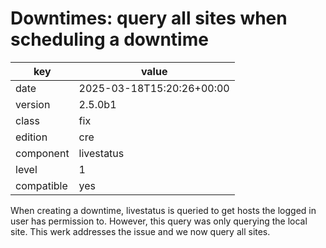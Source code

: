[//]: # (werk v2)
# Downtimes: query all sites when scheduling a downtime

key        | value
---------- | ---
date       | 2025-03-18T15:20:26+00:00
version    | 2.5.0b1
class      | fix
edition    | cre
component  | livestatus
level      | 1
compatible | yes

When creating a downtime, livestatus is queried to get
hosts the logged in user has permission to. However,
this query was only querying the local site. This
werk addresses the issue and we now query all sites.

